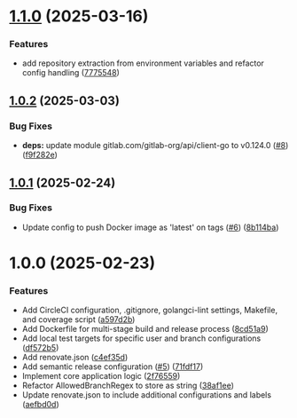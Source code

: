 # [1.1.0](https://github.com/xMoelletschi/renoglaab/compare/v1.0.2...v1.1.0) (2025-03-16)


### Features

* add repository extraction from environment variables and refactor config handling ([7775548](https://github.com/xMoelletschi/renoglaab/commit/77755485b2d3f0b5d9acb60ad06dcad618879b14))

## [1.0.2](https://github.com/xMoelletschi/renoglaab/compare/v1.0.1...v1.0.2) (2025-03-03)


### Bug Fixes

* **deps:** update module gitlab.com/gitlab-org/api/client-go to v0.124.0 ([#8](https://github.com/xMoelletschi/renoglaab/issues/8)) ([f9f282e](https://github.com/xMoelletschi/renoglaab/commit/f9f282e42ad3199b6061731edfc91a68ce7411bf))

## [1.0.1](https://github.com/xMoelletschi/renoglaab/compare/v1.0.0...v1.0.1) (2025-02-24)


### Bug Fixes

* Update config to push Docker image as 'latest' on tags ([#6](https://github.com/xMoelletschi/renoglaab/issues/6)) ([8b114ba](https://github.com/xMoelletschi/renoglaab/commit/8b114ba06607e25128cd92a1b9b14e3d9f7f45e2))

# 1.0.0 (2025-02-23)


### Features

* Add CircleCI configuration, .gitignore, golangci-lint settings, Makefile, and coverage script ([a597d2b](https://github.com/xMoelletschi/renoglaab/commit/a597d2b892ada7d0d274c33820761b6f59fd0b0c))
* Add Dockerfile for multi-stage build and release process ([8cd51a9](https://github.com/xMoelletschi/renoglaab/commit/8cd51a91ce36c9ad678f161e31915d835705618a))
* Add local test targets for specific user and branch configurations ([df572b5](https://github.com/xMoelletschi/renoglaab/commit/df572b57f470f6214ba7b42a4e3d27f3b0024f25))
* Add renovate.json ([c4ef35d](https://github.com/xMoelletschi/renoglaab/commit/c4ef35d9be20fe7aa94ddb16c9cf1c362a793465))
* Add semantic release configuration ([#5](https://github.com/xMoelletschi/renoglaab/issues/5)) ([71fdf17](https://github.com/xMoelletschi/renoglaab/commit/71fdf17de567c73cb6e5aaab76bc38598ed4eca2))
* Implement core application logic ([2f76559](https://github.com/xMoelletschi/renoglaab/commit/2f7655987a8f676e5fc807579ef22218c85cf533))
* Refactor AllowedBranchRegex to store as string ([38af1ee](https://github.com/xMoelletschi/renoglaab/commit/38af1ee3b8dd78df3e7ea927bfb108a4a7b19f8e))
* Update renovate.json to include additional configurations and labels ([aefbd0d](https://github.com/xMoelletschi/renoglaab/commit/aefbd0d2b27da2ed7d860de2b09b114959f49dd6))
